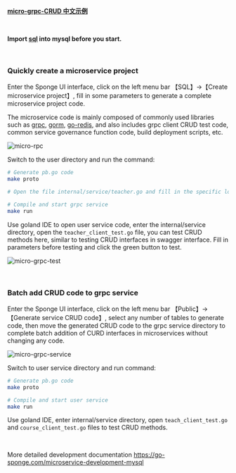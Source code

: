 [**micro-grpc-CRUD 中文示例**](https://www.bilibili.com/read/cv23064432)

<br>

**Import [sql](https://github.com/zhufuyi/sponge_examples/blob/main/3_micro-grpc-CRUD/test/sql/user.sql) into mysql before you start.**

<br>

### Quickly create a microservice project

Enter the Sponge UI interface, click on the left menu bar 【SQL】→【Create microservice project】, fill in some parameters to generate a complete microservice project code.

The microservice code is mainly composed of commonly used libraries such as [grpc](https://github.com/grpc/grpc-go), [gorm](https://github.com/go-gorm/gorm), [go-redis](https://github.com/go-redis/redis), and also includes grpc client CRUD test code, common service governance function code, build deployment scripts, etc.

![micro-rpc](https://raw.githubusercontent.com/zhufuyi/sponge_examples/main/assets/en_micro-rpc.png)

Switch to the user directory and run the command:

```bash
# Generate pb.go code
make proto

# Open the file internal/service/teacher.go and fill in the specific logic code according to the template code.

# Compile and start grpc service
make run
```

Use goland IDE to open user service code, enter the internal/service directory, open the `teacher_client_test.go` file, you can test CRUD methods here, similar to testing CRUD interfaces in swagger interface. Fill in parameters before testing and click the green button to test.

![micro-grpc-test](https://raw.githubusercontent.com/zhufuyi/sponge_examples/main/assets/micro-rpc-test.png)

<br>

### Batch add CRUD code to grpc service

Enter the Sponge UI interface, click on the left menu bar 【Public】→【Generate service CRUD code】, select any number of tables to generate code, then move the generated CRUD code to the grpc service directory to complete batch addition of CURD interfaces in microservices without changing any code.

![micro-grpc-service](https://raw.githubusercontent.com/zhufuyi/sponge_examples/main/assets/en_micro-rpc-service.png)

Switch to user service directory and run command:

```bash
# Generate pb.go code
make proto

# Compile and start user service
make run
```

Use goland IDE, enter internal/service directory, open `teach_client_test.go` and `course_client_test.go` files to test CRUD methods.

<br>

More detailed development documentation https://go-sponge.com/microservice-development-mysql

<br>